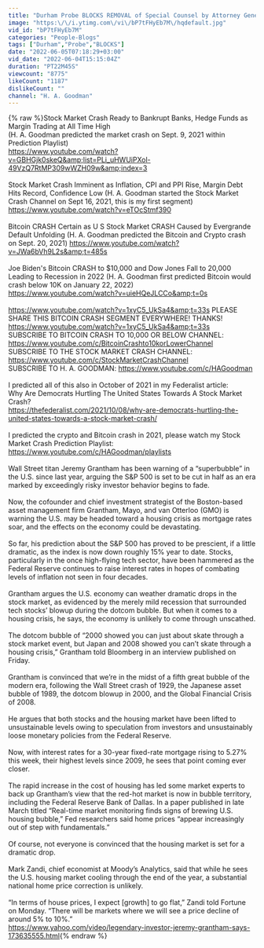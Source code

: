 ```yaml
---
title: "Durham Probe BLOCKS REMOVAL of Special Counsel by Attorney General After Testimony Obtained in Trial"
image: "https:\/\/i.ytimg.com\/vi\/bP7tFHyEb7M\/hqdefault.jpg"
vid_id: "bP7tFHyEb7M"
categories: "People-Blogs"
tags: ["Durham","Probe","BLOCKS"]
date: "2022-06-05T07:18:29+03:00"
vid_date: "2022-06-04T15:15:04Z"
duration: "PT22M45S"
viewcount: "8775"
likeCount: "1187"
dislikeCount: ""
channel: "H. A. Goodman"
---
```

{% raw %}Stock Market Crash Ready to Bankrupt Banks, Hedge Funds as Margin Trading at All Time High<br />(H. A. Goodman predicted the market crash on Sept. 9, 2021 within Prediction Playlist) <br /><a rel="nofollow" target="blank" href="https://www.youtube.com/watch?v=GBHGjk0skeQ&amp;list=PLi_uHWUiPXol-49VzQ7RtMP309wWZH09w&amp;index=3">https://www.youtube.com/watch?v=GBHGjk0skeQ&amp;list=PLi_uHWUiPXol-49VzQ7RtMP309wWZH09w&amp;index=3</a><br /><br />Stock Market Crash Imminent as Inflation, CPI and PPI Rise, Margin Debt Hits Record, Confidence Low (H. A. Goodman started the Stock Market Crash Channel on Sept 16, 2021, this is my first segment) <br /><a rel="nofollow" target="blank" href="https://www.youtube.com/watch?v=eTOcStmf390">https://www.youtube.com/watch?v=eTOcStmf390</a><br /><br />Bitcoin CRASH Certain as U S Stock Market CRASH Caused by Evergrande Default Unfolding (H. A. Goodman predicted the Bitcoin and Crypto crash on Sept. 20, 2021) <a rel="nofollow" target="blank" href="https://www.youtube.com/watch?v=JWa6bVh9L2s&amp;t=485s">https://www.youtube.com/watch?v=JWa6bVh9L2s&amp;t=485s</a><br /><br />Joe Biden's Bitcoin CRASH to $10,000 and Dow Jones Fall to 20,000 Leading to Recession in 2022 (H. A. Goodman first predicted Bitcoin would crash below 10K on January 22, 2022)<br /><a rel="nofollow" target="blank" href="https://www.youtube.com/watch?v=uieHQeJLCCo&amp;t=0s">https://www.youtube.com/watch?v=uieHQeJLCCo&amp;t=0s</a><br /><br /><a rel="nofollow" target="blank" href="https://www.youtube.com/watch?v=1xyC5_UkSa4&amp;t=33s">https://www.youtube.com/watch?v=1xyC5_UkSa4&amp;t=33s</a> PLEASE SHARE THIS BITCOIN CRASH SEGMENT EVERYWHERE! THANKS! <a rel="nofollow" target="blank" href="https://www.youtube.com/watch?v=1xyC5_UkSa4&amp;t=33s">https://www.youtube.com/watch?v=1xyC5_UkSa4&amp;t=33s</a><br />SUBSCRIBE TO BITCOIN CRASH TO 10,000 OR BELOW CHANNEL: <a rel="nofollow" target="blank" href="https://www.youtube.com/c/BitcoinCrashto10korLowerChannel">https://www.youtube.com/c/BitcoinCrashto10korLowerChannel</a><br />SUBSCRIBE TO THE STOCK MARKET CRASH CHANNEL: <a rel="nofollow" target="blank" href="https://www.youtube.com/c/StockMarketCrashChannel">https://www.youtube.com/c/StockMarketCrashChannel</a><br />SUBSCRIBE TO H. A. GOODMAN: <a rel="nofollow" target="blank" href="https://www.youtube.com/c/HAGoodman">https://www.youtube.com/c/HAGoodman</a><br /><br />I predicted all of this also in October of 2021 in my Federalist article: <br />Why Are Democrats Hurtling The United States Towards A Stock Market Crash?<br /><a rel="nofollow" target="blank" href="https://thefederalist.com/2021/10/08/why-are-democrats-hurtling-the-united-states-towards-a-stock-market-crash/">https://thefederalist.com/2021/10/08/why-are-democrats-hurtling-the-united-states-towards-a-stock-market-crash/</a><br /><br />I predicted the crypto and Bitcoin crash in 2021, please watch my Stock Market Crash Prediction Playlist:<br /><a rel="nofollow" target="blank" href="https://www.youtube.com/c/HAGoodman/playlists">https://www.youtube.com/c/HAGoodman/playlists</a><br /><br />Wall Street titan Jeremy Grantham has been warning of a “superbubble” in the U.S. since last year, arguing the S&amp;P 500 is set to be cut in half as an era marked by exceedingly risky investor behavior begins to fade.<br /><br />Now, the cofounder and chief investment strategist of the Boston-based asset management firm Grantham, Mayo, and van Otterloo (GMO) is warning the U.S. may be headed toward a housing crisis as mortgage rates soar, and the effects on the economy could be devastating.<br /><br />So far, his prediction about the S&amp;P 500 has proved to be prescient, if a little dramatic, as the index is now down roughly 15% year to date. Stocks, particularly in the once high-flying tech sector, have been hammered as the Federal Reserve continues to raise interest rates in hopes of combating levels of inflation not seen in four decades.<br /><br />Grantham argues the U.S. economy can weather dramatic drops in the stock market, as evidenced by the merely mild recession that surrounded tech stocks’ blowup during the dotcom bubble. But when it comes to a housing crisis, he says, the economy is unlikely to come through unscathed.<br /><br />The dotcom bubble of “2000 showed you can just about skate through a stock market event, but Japan and 2008 showed you can’t skate through a housing crisis,” Grantham told Bloomberg in an interview published on Friday.<br /><br />Grantham is convinced that we’re in the midst of a fifth great bubble of the modern era, following the Wall Street crash of 1929, the Japanese asset bubble of 1989, the dotcom blowup in 2000, and the Global Financial Crisis of 2008.<br /><br />He argues that both stocks and the housing market have been lifted to unsustainable levels owing to speculation from investors and unsustainably loose monetary policies from the Federal Reserve.<br /><br />Now, with interest rates for a 30-year fixed-rate mortgage rising to 5.27% this week, their highest levels since 2009, he sees that point coming ever closer.<br /><br />The rapid increase in the cost of housing has led some market experts to back up Grantham’s view that the red-hot market is now in bubble territory, including the Federal Reserve Bank of Dallas. In a paper published in late March titled “Real-time market monitoring finds signs of brewing U.S. housing bubble,” Fed researchers said home prices “appear increasingly out of step with fundamentals.”<br /><br />Of course, not everyone is convinced that the housing market is set for a dramatic drop.<br /><br />Mark Zandi, chief economist at Moody’s Analytics, said that while he sees the U.S. housing market cooling through the end of the year, a substantial national home price correction is unlikely.<br /><br />“In terms of house prices, I expect [growth] to go flat,” Zandi told Fortune on Monday. “There will be markets where we will see a price decline of around 5% to 10%.”<br /><a rel="nofollow" target="blank" href="https://www.yahoo.com/video/legendary-investor-jeremy-grantham-says-173635555.html">https://www.yahoo.com/video/legendary-investor-jeremy-grantham-says-173635555.html</a>{% endraw %}
